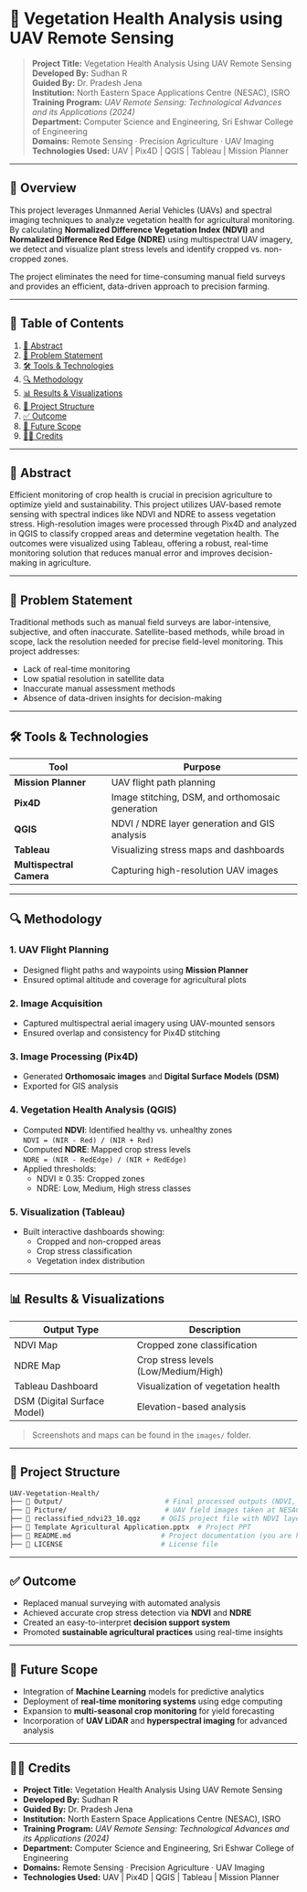 # 🌿 Vegetation Health Analysis using UAV Remote Sensing

> **Project Title:** Vegetation Health Analysis Using UAV Remote Sensing  
> **Developed By:** Sudhan R  
> **Guided By:** Dr. Pradesh Jena  
> **Institution:** North Eastern Space Applications Centre (NESAC), ISRO  
> **Training Program:** *UAV Remote Sensing: Technological Advances and its Applications (2024)*  
> **Department:** Computer Science and Engineering, Sri Eshwar College of Engineering  
> **Domains:** Remote Sensing · Precision Agriculture · UAV Imaging  
> **Technologies Used:** UAV | Pix4D | QGIS | Tableau | Mission Planner  

---

## 📌 Overview

This project leverages Unmanned Aerial Vehicles (UAVs) and spectral imaging techniques to analyze vegetation health for agricultural monitoring. By calculating **Normalized Difference Vegetation Index (NDVI)** and **Normalized Difference Red Edge (NDRE)** using multispectral UAV imagery, we detect and visualize plant stress levels and identify cropped vs. non-cropped zones.

The project eliminates the need for time-consuming manual field surveys and provides an efficient, data-driven approach to precision farming.

---

## 📖 Table of Contents

1. [🧠 Abstract](#abstract)
2. [🚩 Problem Statement](#problem-statement)
3. [🛠️ Tools & Technologies](#tools--technologies)
4. [🔍 Methodology](#methodology)
5. [📊 Results & Visualizations](#results--visualizations)
6. [📁 Project Structure](#project-structure)
7. [✅ Outcome](#outcome)
8. [🚀 Future Scope](#future-scope)
9. [👨‍💻 Credits](#credits)

---

## 🧠 Abstract

Efficient monitoring of crop health is crucial in precision agriculture to optimize yield and sustainability. This project utilizes UAV-based remote sensing with spectral indices like NDVI and NDRE to assess vegetation stress. High-resolution images were processed through Pix4D and analyzed in QGIS to classify cropped areas and determine vegetation health. The outcomes were visualized using Tableau, offering a robust, real-time monitoring solution that reduces manual error and improves decision-making in agriculture.

---

## 🚩 Problem Statement

Traditional methods such as manual field surveys are labor-intensive, subjective, and often inaccurate. Satellite-based methods, while broad in scope, lack the resolution needed for precise field-level monitoring. This project addresses:

- Lack of real-time monitoring
- Low spatial resolution in satellite data
- Inaccurate manual assessment methods
- Absence of data-driven insights for decision-making

---

## 🛠️ Tools & Technologies

| Tool              | Purpose                                      |
|-------------------|----------------------------------------------|
| **Mission Planner**  | UAV flight path planning                    |
| **Pix4D**             | Image stitching, DSM, and orthomosaic generation |
| **QGIS**              | NDVI / NDRE layer generation and GIS analysis |
| **Tableau**           | Visualizing stress maps and dashboards     |
| **Multispectral Camera** | Capturing high-resolution UAV images       |

---

## 🔍 Methodology

### 1. UAV Flight Planning
- Designed flight paths and waypoints using **Mission Planner**
- Ensured optimal altitude and coverage for agricultural plots

### 2. Image Acquisition
- Captured multispectral aerial imagery using UAV-mounted sensors
- Ensured overlap and consistency for Pix4D stitching

### 3. Image Processing (Pix4D)
- Generated **Orthomosaic images** and **Digital Surface Models (DSM)**
- Exported for GIS analysis

### 4. Vegetation Health Analysis (QGIS)
- Computed **NDVI**: Identified healthy vs. unhealthy zones  
  `NDVI = (NIR - Red) / (NIR + Red)`
- Computed **NDRE**: Mapped crop stress levels  
  `NDRE = (NIR - RedEdge) / (NIR + RedEdge)`
- Applied thresholds:
  - NDVI ≥ 0.35: Cropped zones
  - NDRE: Low, Medium, High stress classes

### 5. Visualization (Tableau)
- Built interactive dashboards showing:
  - Cropped and non-cropped areas
  - Crop stress classification
  - Vegetation index distribution

---

## 📊 Results & Visualizations

| Output Type              | Description                            |
|--------------------------|----------------------------------------|
| NDVI Map                 | Cropped zone classification            |
| NDRE Map                 | Crop stress levels (Low/Medium/High)   |
| Tableau Dashboard        | Visualization of vegetation health     |
| DSM (Digital Surface Model) | Elevation-based analysis             |

> Screenshots and maps can be found in the `images/` folder.

---

## 📁 Project Structure

```bash
UAV-Vegetation-Health/
├── 📁 Output/                         # Final processed outputs (NDVI, NDRE maps)
├── 📁 Picture/                        # UAV field images taken at NESAC
├── 📄 reclassified_ndvi23_10.qgz     # QGIS project file with NDVI layer
├── 📄 Template Agricultural Application.pptx  # Project PPT
├── 📄 README.md                      # Project documentation (you are here)
├── 📄 LICENSE                        # License file
```
---

## ✅ Outcome

- Replaced manual surveying with automated analysis  
- Achieved accurate crop stress detection via **NDVI** and **NDRE**  
- Created an easy-to-interpret **decision support system**  
- Promoted **sustainable agricultural practices** using real-time insights  

---

## 🚀 Future Scope

- Integration of **Machine Learning** models for predictive analytics  
- Deployment of **real-time monitoring systems** using edge computing  
- Expansion to **multi-seasonal crop monitoring** for yield forecasting  
- Incorporation of **UAV LiDAR** and **hyperspectral imaging** for advanced analysis  

---

## 👨‍💻 Credits

- **Project Title:** Vegetation Health Analysis Using UAV Remote Sensing  
- **Developed By:** Sudhan R  
- **Guided By:** Dr. Pradesh Jena  
- **Institution:** North Eastern Space Applications Centre (NESAC), ISRO  
- **Training Program:** *UAV Remote Sensing: Technological Advances and its Applications (2024)*  
- **Department:** Computer Science and Engineering, Sri Eshwar College of Engineering  
- **Domains:** Remote Sensing · Precision Agriculture · UAV Imaging  
- **Technologies Used:** UAV | Pix4D | QGIS | Tableau | Mission Planner  
